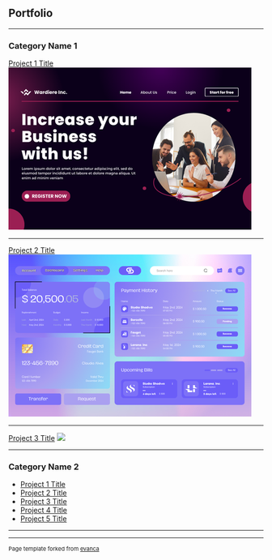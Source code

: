 ## Portfolio

---

### Category Name 1 

[Project 1 Title](/sample_page)
<img src="landing_page.png?raw=true"/>

---
[Project 2 Title](/pdf/sample_presentation.pdf)
<img src="crypto_wallet.png?raw=true"/>

---
[Project 3 Title](http://example.com/)
<img src="dashboard.ong?raw=true"/>

---

### Category Name 2

- [Project 1 Title](http://example.com/)
- [Project 2 Title](http://example.com/)
- [Project 3 Title](http://example.com/)
- [Project 4 Title](http://example.com/)
- [Project 5 Title](http://example.com/)

---




---
<p style="font-size:11px">Page template forked from <a href="https://github.com/evanca/quick-portfolio">evanca</a></p>
<!-- Remove above link if you don't want to attibute -->
